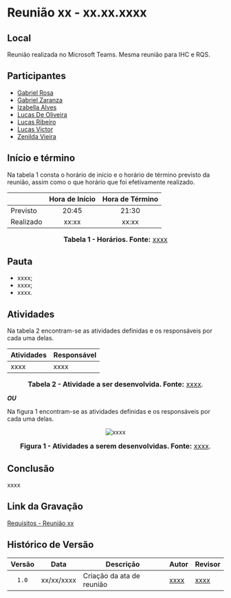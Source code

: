 # Reunião xx - xx.xx.xxxx

## Local

Reunião realizada no Microsoft Teams.
Mesma reunião para IHC e RQS.

## Participantes

* [Gabriel Rosa](https://github.com/gabrielrosa09)
* [Gabriel Zaranza](https://github.com/GZaranza)
* [Izabella Alves](https://github.com/izabellaalves)
* [Lucas De Oliveira](https://github.com/LucasOliveiraDiasMarquesFerreira)
* [Lucas Ribeiro](https://github.com/lucassouzs)
* [Lucas Victor](https://github.com/Lucas13032003)
* [Zenilda Vieira](https://github.com/zenildavieira)

## Início e término

Na tabela 1 consta o horário de início e o horário de término previsto da reunião, assim como o que horário que foi efetivamente realizado.

<div align="center">

|               | Hora de Início   | Hora de Término   |
| ------------- | :--------------: | :---------------: |
| Previsto      |      20:45       |      21:30        |
| Realizado     |      xx:xx       |      xx:xx        |

<font size="3"><p style="text-align: center"><b>Tabela 1 - Horários. Fonte:</b> [xxxx](https://github.com/xxxx)</b></p></font>


</div>


## Pauta

* xxxx;
* xxxx;
* xxxx.

## Atividades

Na tabela 2 encontram-se as atividades definidas e os responsáveis por cada uma delas.

<div align="center">

| Atividades       | Responsável   |
| ---------------- | ------------- |
| xxxx             | xxxx          |

<font size="3"><p style="text-align: center"><b>Tabela 2 - Atividade a ser desenvolvida. Fonte:</b> [xxxx](https://github.com/xxxx).</b></p></font>

</div>

_**OU**_

Na figura 1 encontram-se as atividades definidas e os responsáveis por cada uma delas.

<div align="center">

![xxxx](xxxx)

<font size="3"><p style="text-align: center"><b>Figura 1 - Atividades a serem desenvolvidas. Fonte:</b> [xxxx](https://github.com/xxxx).</b></p></font>


</div>


## Conclusão

xxxx

## Link da Gravação

[Requisitos - Reunião xx](xxxx)

## Histórico de Versão

| Versão | Data | Descrição | Autor | Revisor |
| :----: | ---- | --------- | ----- | ------- |
| `1.0`  |xx/xx/xxxx| Criação da ata de reunião | [xxxx](xxxx) |[xxxx](xxxx)  |
